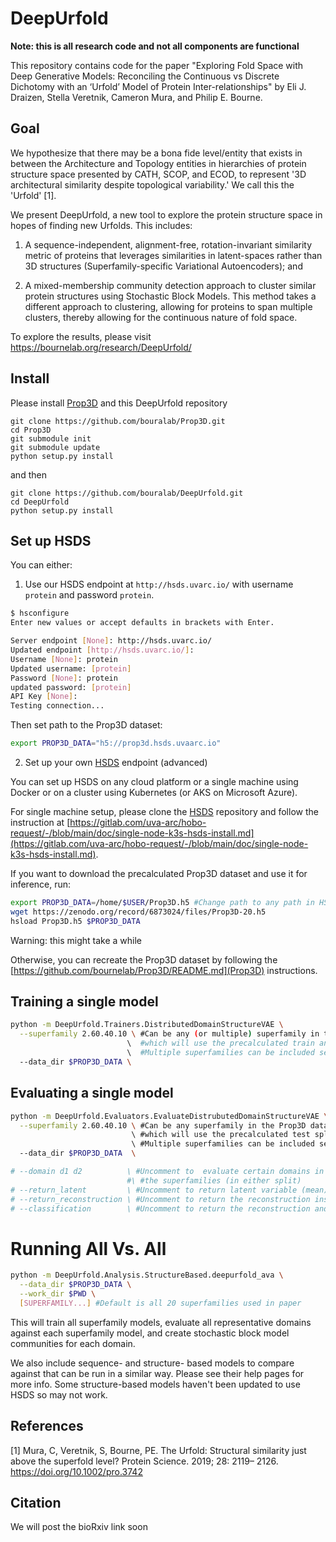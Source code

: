 # DeepUrfold

**Note: this is all research code and not all components are functional**

This repository contains code for the paper "Exploring Fold Space with Deep Generative Models:
Reconciling the Continuous vs Discrete Dichotomy with an ‘Urfold’ Model of Protein Inter-relationships" by Eli J. Draizen, Stella Veretnik, Cameron Mura, and Philip E. Bourne.

## Goal

We hypothesize that there may be a bona fide level/entity that exists in between the Architecture and Topology entities in hierarchies of protein structure space presented by CATH, SCOP, and ECOD, to represent '3D architectural similarity despite topological variability.' We call this the 'Urfold' [1].

We present DeepUrfold, a new tool to explore the protein structure space in hopes of finding new Urfolds. This includes:

1. A sequence-independent, alignment-free, rotation-invariant similarity metric of proteins that leverages similarities in latent-spaces rather than 3D structures (Superfamily-specific Variational Autoencoders); and

2. A mixed-membership community detection approach to cluster similar protein structures using Stochastic Block Models. This method takes a different approach to clustering, allowing for proteins to span multiple clusters, thereby allowing for the continuous nature of fold space.

To explore the results, please visit https://bournelab.org/research/DeepUrfold/

## Install

Please install [Prop3D](https://github.com/bournelab/Prop3D) and this DeepUrfold repository

```
git clone https://github.com/bouralab/Prop3D.git
cd Prop3D
git submodule init
git submodule update
python setup.py install
```

and then

```
git clone https://github.com/bouralab/DeepUrfold.git
cd DeepUrfold
python setup.py install
```

## Set up HSDS

You can either:

1. Use our HSDS endpoint at `http://hsds.uvarc.io/` with username `protein` and password `protein`.

```bash
$ hsconfigure
Enter new values or accept defaults in brackets with Enter.

Server endpoint [None]: http://hsds.uvarc.io/
Updated endpoint [http://hsds.uvarc.io/]:
Username [None]: protein
Updated username: [protein]
Password [None]: protein
updated password: [protein]
API Key [None]:
Testing connection...
```
 Then set path to the Prop3D dataset:

 ```bash
 export PROP3D_DATA="h5://prop3d.hsds.uvaarc.io"
 ```

2. Set up your own [HSDS](https://github.com/HDFGroup/hsds) endpoint (advanced)

You can set up HSDS on any cloud platform or a single machine using Docker or on a cluster using Kubernetes (or AKS on Microsoft Azure).

For single machine setup, please clone the [HSDS](https://github.com/HDFGroup/hsds) repository and follow the instruction at [https://gitlab.com/uva-arc/hobo-request/-/blob/main/doc/single-node-k3s-hsds-install.md](https://gitlab.com/uva-arc/hobo-request/-/blob/main/doc/single-node-k3s-hsds-install.md).

If you want to download the precalculated Prop3D dataset and use it for inference, run:

```bash
export PROP3D_DATA=/home/$USER/Prop3D.h5 #Change path to any path in HSDS
wget https://zenodo.org/record/6873024/files/Prop3D-20.h5
hsload Prop3D.h5 $PROP3D_DATA
```
Warning: this might take a while

Otherwise, you can recreate the Prop3D dataset by following the [https://github.com/bournelab/Prop3D/README.md](Prop3D) instructions.

## Training a single model

```bash
python -m DeepUrfold.Trainers.DistributedDomainStructureVAE \
  --superfamily 2.60.40.10 \ #Can be any (or multiple) superfamily in the Prop3D dataset,
                          \  #which will use the precalculated train and validation splits.
                          \  #Multiple superfamilies can be included separated by a single space
  --data_dir $PROP3D_DATA \
```

## Evaluating a single model

```bash
python -m DeepUrfold.Evaluators.EvaluateDistrubutedDomainStructureVAE \
  --superfamily 2.60.40.10 \ #Can be any superfamily in the Prop3D dataset,
                           \ #which will use the precalculated test split.
                           \ #Multiple superfamilies can be included separated by a single space
  --data_dir $PROP3D_DATA  \

# --domain d1 d2          \ #Uncomment to  evaluate certain domains in any of
                          #\ #the superfamilies (in either split)
# --return_latent         \ #Uncomment to return latent variable (mean) instead of ELBO loss
# --return_reconstruction \ #Uncomment to return the reconstruction instead of ELBO loss
# --classification        \ #Uncomment to return the reconstruction and perform classification metrics (AUROC, AUPRC, F1)
```

# Running All Vs. All

```bash
python -m DeepUrfold.Analysis.StructureBased.deepurfold_ava \
  --data_dir $PROP3D_DATA \
  --work_dir $PWD \
  [SUPERFAMILY...] #Default is all 20 superfamilies used in paper
```

This will train all superfamily models, evaluate all representative domains against each superfamily model, and create stochastic block model communities for each domain.

We also include sequence- and structure- based models to compare against that can be run in a similar way. Please see their help pages for more info. Some structure-based models haven't been updated to use HSDS so may not work.

## References

[1] Mura, C, Veretnik, S, Bourne, PE. The Urfold: Structural similarity just above the superfold level? Protein Science. 2019; 28: 2119– 2126. https://doi.org/10.1002/pro.3742

## Citation

We will post the bioRxiv link soon

